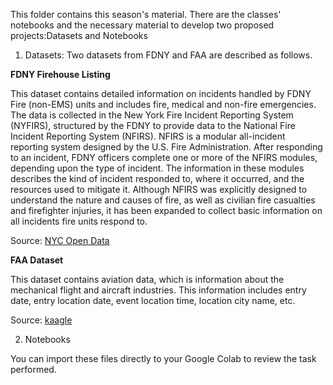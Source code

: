 This folder contains this season's material. There are the classes' notebooks and the necessary material to develop two proposed projects:Datasets and Notebooks

1. Datasets: Two datasets from FDNY and FAA are described as follows.

**FDNY Firehouse Listing**

This dataset contains detailed information on incidents handled by FDNY Fire (non-EMS) units and includes fire, medical and non-fire emergencies. The data is collected in the New York Fire Incident Reporting System (NYFIRS), structured by the FDNY to provide data to the National Fire Incident Reporting System (NFIRS). NFIRS is a modular all-incident reporting system designed by the U.S. Fire Administration. After responding to an incident, FDNY officers complete one or more of the NFIRS modules, depending upon the type of incident. The information in these modules describes the kind of incident responded to, where it occurred, and the resources used to mitigate it. Although NFIRS was explicitly designed to understand the nature and causes of fire, as well as civilian fire casualties and firefighter injuries, it has been expanded to collect basic information on all incidents fire units respond to.

Source: [NYC Open Data](https://data.cityofnewyork.us/Public-Safety/FDNY-Firehouse-Listing/hc8x-tcnd/about_data)

**FAA Dataset**

This dataset contains aviation data, which is information about the mechanical flight and aircraft industries. This information includes entry date, entry location date, event location time, location city name, etc.

Source: [kaagle](https://www.kaggle.com/datasets/anjusunilkumar/aircraft)

2. Notebooks

You can import these files directly to your Google Colab to review the task performed.
